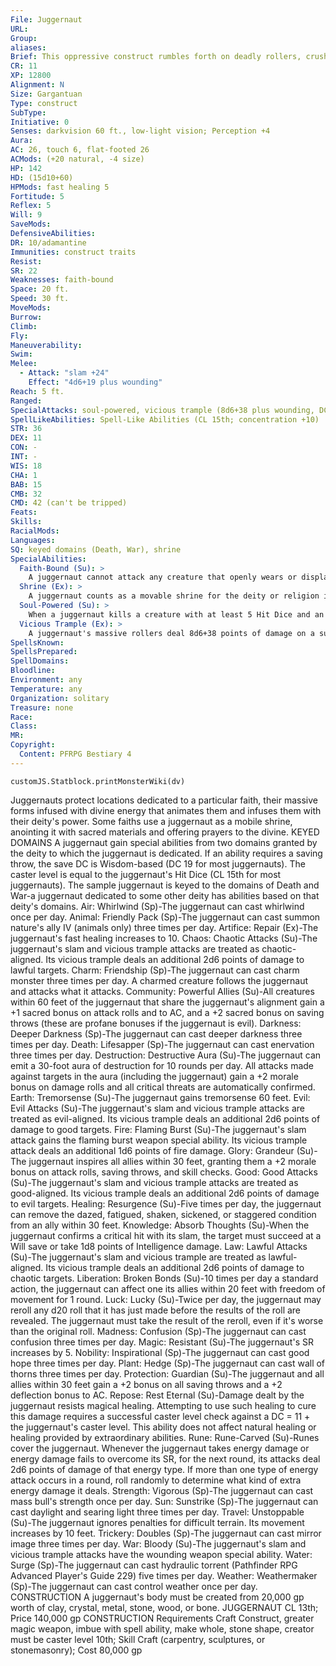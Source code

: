 ```yaml
---
File: Juggernaut
URL: 
Group: 
aliases: 
Brief: This oppressive construct rumbles forth on deadly rollers, crushing everything in its path.
CR: 11
XP: 12800
Alignment: N
Size: Gargantuan
Type: construct
SubType: 
Initiative: 0
Senses: darkvision 60 ft., low-light vision; Perception +4
Aura: 
AC: 26, touch 6, flat-footed 26
ACMods: (+20 natural, -4 size)
HP: 142
HD: (15d10+60)
HPMods: fast healing 5
Fortitude: 5
Reflex: 5
Will: 9
SaveMods: 
DefensiveAbilities: 
DR: 10/adamantine
Immunities: construct traits
Resist: 
SR: 22
Weaknesses: faith-bound
Space: 20 ft.
Speed: 30 ft.
MoveMods: 
Burrow: 
Climb: 
Fly: 
Maneuverability: 
Swim: 
Melee: 
  - Attack: "slam +24"
    Effect: "4d6+19 plus wounding"
Reach: 5 ft.
Ranged: 
SpecialAttacks: soul-powered, vicious trample (8d6+38 plus wounding, DC 30)
SpellLikeAbilities: Spell-Like Abilities (CL 15th; concentration +10)  3/day-enervation
STR: 36
DEX: 11
CON: -
INT: -
WIS: 18
CHA: 1
BAB: 15
CMB: 32
CMD: 42 (can't be tripped)
Feats: 
Skills: 
RacialMods: 
Languages: 
SQ: keyed domains (Death, War), shrine
SpecialAbilities:
  Faith-Bound (Su): >
    A juggernaut cannot attack any creature that openly wears or displays the holy symbol or unholy symbol of the deity to which the juggernaut is dedicated unless that creature first attacks the juggernaut.
  Shrine (Ex): >
    A juggernaut counts as a movable shrine for the deity or religion it is dedicated to.
  Soul-Powered (Su): >
    When a juggernaut kills a creature with at least 5 Hit Dice and an alignment two or more steps away from the juggernaut's alignment, it gains a kill point. Add its current total kill points as a bonus on its attack rolls, combat maneuver checks, caster level checks, and skill checks. Add half its current total kill points as a bonus to its natural armor and spell resistance. The juggernaut loses 1 kill point every 24 hours.
  Vicious Trample (Ex): >
    A juggernaut's massive rollers deal 8d6+38 points of damage on a successful trample attack.
SpellsKnown: 
SpellsPrepared: 
SpellDomains: 
Bloodline: 
Environment: any
Temperature: any
Organization: solitary
Treasure: none
Race: 
Class: 
MR: 
Copyright:
  Content: PFRPG Bestiary 4
---
```

```dataviewjs
customJS.Statblock.printMonsterWiki(dv)
```
Juggernauts protect locations dedicated to a particular faith, their massive forms infused with divine energy that animates them and infuses them with their deity's power. Some faiths use a juggernaut as a mobile shrine, anointing it with sacred materials and offering prayers to the divine.  KEYED DOMAINS  A juggernaut gain special abilities from two domains granted by the deity to which the juggernaut is dedicated. If an ability requires a saving throw, the save DC is Wisdom-based (DC 19 for most juggernauts). The caster level is equal to the juggernaut's Hit Dice (CL 15th for most juggernauts). The sample juggernaut is keyed to the domains of Death and War-a juggernaut dedicated to some other deity has abilities based on that deity's domains.  Air: Whirlwind (Sp)-The juggernaut can cast whirlwind once per day.  Animal: Friendly Pack (Sp)-The juggernaut can cast summon nature's ally IV (animals only) three times per day.  Artifice: Repair (Ex)-The juggernaut's fast healing increases to 10.  Chaos: Chaotic Attacks (Su)-The juggernaut's slam and vicious trample attacks are treated as chaotic-aligned. Its vicious trample deals an additional 2d6 points of damage to lawful targets.  Charm: Friendship (Sp)-The juggernaut can cast charm monster three times per day. A charmed creature follows the juggernaut and attacks what it attacks.  Community: Powerful Allies (Su)-All creatures within 60 feet of the juggernaut that share the juggernaut's alignment gain a +1 sacred bonus on attack rolls and to AC, and a +2 sacred bonus on saving throws (these are profane bonuses if the juggernaut is evil).  Darkness: Deeper Darkness (Sp)-The juggernaut can cast deeper darkness three times per day.  Death: Lifesapper (Sp)-The juggernaut can cast enervation three times per day.  Destruction: Destructive Aura (Su)-The juggernaut can emit a 30-foot aura of destruction for 10 rounds per day. All attacks made against targets in the aura (including the juggernaut) gain a +2 morale bonus on damage rolls and all critical threats are automatically confirmed.  Earth: Tremorsense (Su)-The juggernaut gains tremorsense 60 feet.  Evil: Evil Attacks (Su)-The juggernaut's slam and vicious trample attacks are treated as evil-aligned. Its vicious trample deals an additional 2d6 points of damage to good targets.  Fire: Flaming Burst (Su)-The juggernaut's slam attack gains the flaming burst weapon special ability. Its vicious trample attack deals an additional 1d6 points of fire damage.  Glory: Grandeur (Su)-The juggernaut inspires all allies within 30 feet, granting them a +2 morale bonus on attack rolls, saving throws, and skill checks.  Good: Good Attacks (Su)-The juggernaut's slam and vicious trample attacks are treated as good-aligned. Its vicious trample deals an additional 2d6 points of damage to evil targets.  Healing: Resurgence (Su)-Five times per day, the juggernaut can remove the dazed, fatigued, shaken, sickened, or staggered condition from an ally within 30 feet.  Knowledge: Absorb Thoughts (Su)-When the juggernaut confirms a critical hit with its slam, the target must succeed at a Will save or take 1d8 points of Intelligence damage.  Law: Lawful Attacks (Su)-The juggernaut's slam and vicious trample are treated as lawful-aligned. Its vicious trample deals an additional 2d6 points of damage to chaotic targets.  Liberation: Broken Bonds (Su)-10 times per day a standard action, the juggernaut can affect one its allies within 20 feet with freedom of movement for 1 round.  Luck: Lucky (Su)-Twice per day, the juggernaut may reroll any d20 roll that it has just made before the results of the roll are revealed. The juggernaut must take the result of the reroll, even if it's worse than the original roll.  Madness: Confusion (Sp)-The juggernaut can cast confusion three times per day.  Magic: Resistant (Su)-The juggernaut's SR increases by 5.  Nobility: Inspirational (Sp)-The juggernaut can cast good hope three times per day.  Plant: Hedge (Sp)-The juggernaut can cast wall of thorns three times per day.  Protection: Guardian (Su)-The juggernaut and all allies within 30 feet gain a +2 bonus on all saving throws and a +2 deflection bonus to AC.  Repose: Rest Eternal (Su)-Damage dealt by the juggernaut resists magical healing. Attempting to use such healing to cure this damage requires a successful caster level check against a DC = 11 + the juggernaut's caster level. This ability does not affect natural healing or healing provided by extraordinary abilities.  Rune: Rune-Carved (Su)-Runes cover the juggernaut. Whenever the juggernaut takes energy damage or energy damage fails to overcome its SR, for the next round, its attacks deal 2d6 points of damage of that energy type. If more than one type of energy attack occurs in a round, roll randomly to determine what kind of extra energy damage it deals.  Strength: Vigorous (Sp)-The juggernaut can cast mass bull's strength once per day.  Sun: Sunstrike (Sp)-The juggernaut can cast daylight and searing light three times per day.  Travel: Unstoppable (Su)-The juggernaut ignores penalties for difficult terrain. Its movement increases by 10 feet.  Trickery: Doubles (Sp)-The juggernaut can cast mirror image three times per day.  War: Bloody (Su)-The juggernaut's slam and vicious trample attacks have the wounding weapon special ability.  Water: Surge (Sp)-The juggernaut can cast hydraulic torrent (Pathfinder RPG Advanced Player's Guide 229) five times per day.  Weather: Weathermaker (Sp)-The juggernaut can cast control weather once per day.  CONSTRUCTION  A juggernaut's body must be created from 20,000 gp worth of clay, crystal, metal, stone, wood, or bone.  JUGGERNAUT CL 13th; Price 140,000 gp CONSTRUCTION Requirements Craft Construct, greater magic weapon, imbue with spell ability, make whole, stone shape, creator must be caster level 10th; Skill Craft (carpentry, sculptures, or stonemasonry); Cost 80,000 gp
